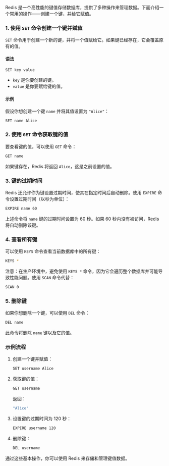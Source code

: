 Redis 是一个高性能的键值存储数据库，提供了多种操作来管理数据。下面介绍一个常用的操作——创建一个键，并给它赋值。

### 1. 使用 `SET` 命令创建一个键并赋值

`SET` 命令用于创建一个新的键，并将一个值赋给它。如果键已经存在，它会覆盖原有的值。

#### 语法

```bash
SET key value
```

- `key` 是你要创建的键。
- `value` 是你要赋给键的值。

#### 示例

假设你想创建一个键 `name` 并将其值设置为 `"Alice"`：

```bash
SET name Alice
```

### 2. 使用 `GET` 命令获取键的值

要查看键的值，可以使用 `GET` 命令：

```bash
GET name
```

如果键存在，Redis 将返回 `Alice`，这是之前设置的值。

### 3. 键的过期时间

Redis 还允许你为键设置过期时间，使其在指定时间后自动删除。使用 `EXPIRE` 命令设置过期时间（以秒为单位）：

```bash
EXPIRE name 60
```

上述命令将 `name` 键的过期时间设置为 60 秒。如果 60 秒内没有被访问，Redis 将自动删除该键。

### 4. 查看所有键

可以使用 `KEYS` 命令查看当前数据库中的所有键：

```bash
KEYS *
```

注意：在生产环境中，避免使用 `KEYS *` 命令，因为它会遍历整个数据库并可能导致性能问题。使用 `SCAN` 命令代替：

```bash
SCAN 0
```

### 5. 删除键

如果你想删除一个键，可以使用 `DEL` 命令：

```bash
DEL name
```

此命令将删除 `name` 键以及它的值。

### 示例流程

1. 创建一个键并赋值：

   ```bash
   SET username Alice
   ```

2. 获取键的值：

   ```bash
   GET username
   ```

   返回：

   ```bash
   "Alice"
   ```

3. 设置键的过期时间为 120 秒：

   ```bash
   EXPIRE username 120
   ```

4. 删除键：

   ```bash
   DEL username
   ```

通过这些基本操作，你可以使用 Redis 来存储和管理键值数据。